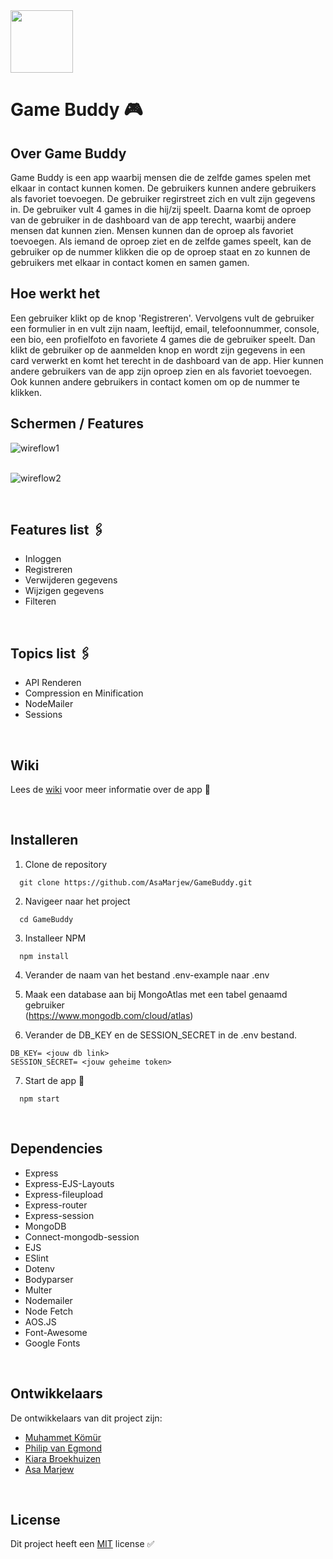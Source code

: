 <img src="https://user-images.githubusercontent.com/34505894/117519819-99384b00-afa5-11eb-975a-19932dbe1c1b.png" height="100" />


# Game Buddy 🎮

## Over Game Buddy
Game Buddy is een app waarbij mensen die de zelfde games spelen met elkaar in contact kunnen komen. De gebruikers kunnen andere gebruikers als favoriet toevoegen. De gebruiker regirstreet zich en vult zijn gegevens in. De gebruiker vult 4 games in die hij/zij speelt. Daarna komt de oproep van de gebruiker in de dashboard van de app terecht, waarbij andere mensen dat kunnen zien. Mensen kunnen dan de oproep als favoriet toevoegen. Als iemand de oproep ziet en de zelfde games speelt, kan de gebruiker op de nummer klikken die op de oproep staat en zo kunnen de gebruikers met elkaar in contact komen en samen gamen.<br/>

## Hoe werkt het
Een gebruiker klikt op de knop 'Registreren'. Vervolgens vult de gebruiker een formulier in en vult zijn naam, leeftijd, email, telefoonnummer, console, een bio, een profielfoto en favoriete 4 games die de gebruiker speelt. Dan klikt de gebruiker op de aanmelden knop en wordt zijn gegevens in een card verwerkt en komt het terecht in de dashboard van de app. Hier kunnen andere gebruikers van de app zijn oproep zien en als favoriet toevoegen. Ook kunnen andere gebruikers in contact komen om op de nummer te klikken.<br/>


## Schermen / Features
![wireflow1](https://user-images.githubusercontent.com/34505894/118870886-4f296080-b8e7-11eb-99d8-e62fed8670c7.png) <br/><br/>

![wireflow2](https://user-images.githubusercontent.com/34505894/118870903-518bba80-b8e7-11eb-8d71-b73fe1b03000.png)<br/>

<br/>

## Features list 🖇
* Inloggen
* Registreren
* Verwijderen gegevens
* Wijzigen gegevens
* Filteren
 
<br/>

## Topics list 🖇
* API Renderen
* Compression en Minification
* NodeMailer
* Sessions
 
<br/>

## Wiki
Lees de <a href="https://github.com/AsaMarjew/GameBuddy/wiki">wiki</a> voor meer informatie over de app 📖

<br/>

## Installeren
1. Clone de repository<br/>
```
  git clone https://github.com/AsaMarjew/GameBuddy.git
```

2. Navigeer naar het project<br/>
```
  cd GameBuddy
```

3. Installeer NPM<br/>
```
  npm install
```

4. Verander de naam van het bestand .env-example naar .env<br/>

5. Maak een database aan bij MongoAtlas met een tabel genaamd gebruiker<br/>
(https://www.mongodb.com/cloud/atlas)

6. Verander de DB_KEY en de SESSION_SECRET in de .env bestand.<br/>
```
DB_KEY= <jouw db link>
SESSION_SECRET= <jouw geheime token>
```

7. Start de app 🚀<br/>
```
  npm start
```
<br/>

## Dependencies
* Express
* Express-EJS-Layouts
* Express-fileupload
* Express-router
* Express-session
* MongoDB
* Connect-mongodb-session
* EJS
* ESlint
* Dotenv
* Bodyparser
* Multer
* Nodemailer
* Node Fetch
* AOS.JS
* Font-Awesome
* Google Fonts
<br/>

## Ontwikkelaars
De ontwikkelaars van dit project zijn:
* <a href="https://github.com/muhammet075">Muhammet Kömür</a>
* <a href="https://github.com/PhilipvEgmond">Philip van Egmond</a>
* <a href="https://github.com/kiara1404">Kiara Broekhuizen</a>
* <a href="https://github.com/AsaMarjew">Asa Marjew</a>

<br/>

## License
Dit project heeft een <a href="https://github.com/AsaMarjew/GameBuddy/blob/main/LICENSE">MIT</a> license ✅

